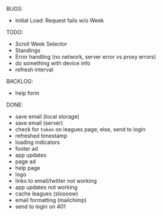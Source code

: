 BUGS:
- Initial Load: Request fails w/o Week

TODO:
- Scroll Week Selector
- Standings
- Error handling (no network, server error vs proxy errors)
- do something with device info
- refresh interval

BACKLOG:
- help form

DONE:
- save email (local storage)
- save email (server)
- check for `token` on leagues page, else, send to login
- refreshed timestamp
- loading indicators
- footer ad
- app updates
- page ad
- help page
- logo
- links to email/twitter not working
- app updates not working
- cache leagues (sloooow)
- email formatting (mailchimp)
- send to login on 401

